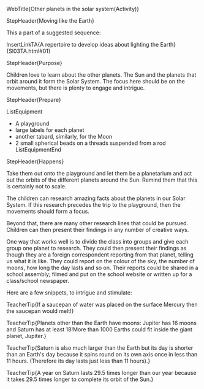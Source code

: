 WebTitle{Other planets in the solar system(Activity)}

StepHeader{Moving like the Earth}

This a part of a suggested sequence:

InsertLinkTA{A repertoire to develop ideas about lighting the Earth}{Sl03TA.html#01}

StepHeader{Purpose}

Children love to learn about the other planets. The Sun and the planets that orbit around it form the Solar System. The focus here should be on the movements, but there is plenty to engage and intrigue.

StepHeader{Prepare}

ListEquipment
- A playground
- large labels for each planet
- another tabard, similarly, for the Moon
- 2 small spherical beads on a threads suspended from a rod
ListEquipmentEnd

StepHeader{Happens}


Take them out onto the playground and let them be a planetarium and act out the orbits of the different planets around the Sun. Remind them that this is certainly not to scale.

The children can research amazing facts about the planets in our Solar System. If this research precedes the trip to the playground, then the movements should form a focus.

Beyond that, there are many other research lines that could be pursued. Children can then present their findings in any number of creative ways.

One way that works well is to divide the class into groups and give each group one planet to research. They could then present their findings as though they are a foreign correspondent reporting from that planet, telling us what it is like. They could report on the colour of the sky, the number of moons, how long the day lasts and so on. Their reports could be shared in a school assembly; filmed and put on the school website or written up for a class/school newspaper.

Here are a few snippets, to intrigue and stimulate:

TeacherTip{If a saucepan of water was placed on the surface Mercury then the saucepan would melt!}

TeacherTip{Planets other than the Earth have moons: Jupiter has 16 moons and Saturn has at least 18!More than 1000 Earths could fit inside the giant planet, Jupiter.}

TeacherTip{Saturn is also much larger than the Earth but its day is shorter than an Earth&apos;s day because it spins round on its own axis once in less than 11 hours. (Therefore its day lasts just less than 11 hours).}

TeacherTip{A year on Saturn lasts 29.5 times longer than our year because it takes 29.5 times longer to complete its orbit of the Sun.}

